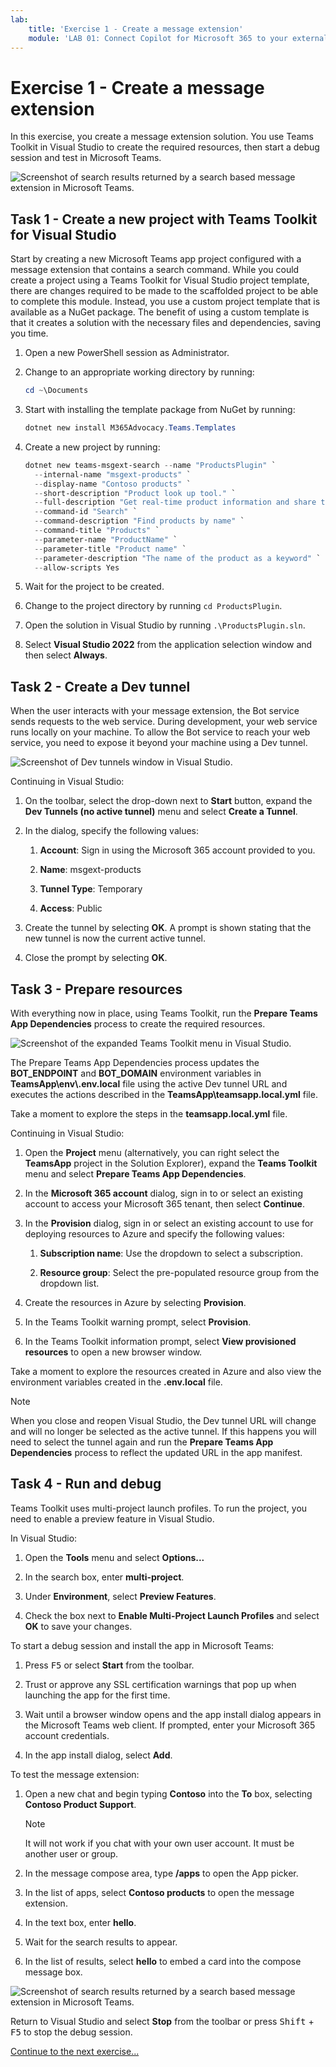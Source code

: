 ```yaml
---
lab:
    title: 'Exercise 1 - Create a message extension'
    module: 'LAB 01: Connect Copilot for Microsoft 365 to your external data in real-time with message extension plugins built with .NET and Visual Studio'
---
```


# Exercise 1 - Create a message extension

In this exercise, you create a message extension solution. You use Teams Toolkit in Visual Studio to create the required resources, then start a debug session and test in Microsoft Teams.

![Screenshot of search results returned by a search based message extension in Microsoft Teams.](../media/1-search-results.png)

## Task 1 - Create a new project with Teams Toolkit for Visual Studio

Start by creating a new Microsoft Teams app project configured with a message extension that contains a search command. While you could create a project using a Teams Toolkit for Visual Studio project template, there are changes required to be made to the scaffolded project to be able to complete this module. Instead, you use a custom project template that is available as a NuGet package. The benefit of using a custom template is that it creates a solution with the necessary files and dependencies, saving you time.

1. Open a new PowerShell session as Administrator.

1. Change to an appropriate working directory by running:

    ```Powershell
    cd ~\Documents
    ```

1. Start with installing the template package from NuGet by running:

    ```PowerShell
    dotnet new install M365Advocacy.Teams.Templates
    ```

1. Create a new project by running:

    ```PowerShell
    dotnet new teams-msgext-search --name "ProductsPlugin" `
      --internal-name "msgext-products" `
      --display-name "Contoso products" `
      --short-description "Product look up tool." `
      --full-description "Get real-time product information and share them in a conversation." `
      --command-id "Search" `
      --command-description "Find products by name" `
      --command-title "Products" `
      --parameter-name "ProductName" `
      --parameter-title "Product name" `
      --parameter-description "The name of the product as a keyword" `
      --allow-scripts Yes
    ```

1. Wait for the project to be created.

1. Change to the project directory by running `cd ProductsPlugin`.

1. Open the solution in Visual Studio by running `.\ProductsPlugin.sln`.

1. Select **Visual Studio 2022** from the application selection window and then select **Always**.

## Task 2 - Create a Dev tunnel

When the user interacts with your message extension, the Bot service sends requests to the web service. During development, your web service runs locally on your machine. To allow the Bot service to reach your web service, you need to expose it beyond your machine using a Dev tunnel.

![Screenshot of Dev tunnels window in Visual Studio.](../media/14-select-dev-tunnel.png)

Continuing in Visual Studio:

1. On the toolbar, select the drop-down next to **Start** button, expand the **Dev Tunnels (no active tunnel)** menu and select **Create a Tunnel**.

1. In the dialog, specify the following values:

    1. **Account**: Sign in using the Microsoft 365 account provided to you.

    1. **Name**: msgext-products

    1. **Tunnel Type**: Temporary

    1. **Access**: Public

1. Create the tunnel by selecting **OK**. A prompt is shown stating that the new tunnel is now the current active tunnel.

1. Close the prompt by selecting **OK**.

## Task 3 - Prepare resources

With everything now in place, using Teams Toolkit, run the **Prepare Teams App Dependencies** process to create the required resources.

![Screenshot of the expanded Teams Toolkit menu in Visual Studio.](../media/15-prepare-teams-app-dependencies.png)

The Prepare Teams App Dependencies process updates the **BOT_ENDPOINT** and **BOT_DOMAIN** environment variables in **TeamsApp\\env\\.env.local** file using the active Dev tunnel URL and executes the actions described in the **TeamsApp\\teamsapp.local.yml** file.

Take a moment to explore the steps in the **teamsapp.local.yml** file.

Continuing in Visual Studio:

1. Open the **Project** menu (alternatively, you can right select the **TeamsApp** project in the Solution Explorer), expand the **Teams Toolkit** menu and select **Prepare Teams App Dependencies**.

1. In the **Microsoft 365 account** dialog, sign in to or select an existing account to access your Microsoft 365 tenant, then select **Continue**.

1. In the **Provision** dialog, sign in or select an existing account to use for deploying resources to Azure and specify the following values:

      1. **Subscription name**: Use the dropdown to select a subscription.

      1. **Resource group**: Select the pre-populated resource group from the dropdown list.

1. Create the resources in Azure by selecting **Provision**.

1. In the Teams Toolkit warning prompt, select **Provision**.

1. In the Teams Toolkit information prompt, select **View provisioned resources** to open a new browser window.

Take a moment to explore the resources created in Azure and also view the environment variables created in the **.env.local** file.

> [!NOTE]
> When you close and reopen Visual Studio, the Dev tunnel URL will change and will no longer be selected as the active tunnel. If this happens you will need to select the tunnel again and run the **Prepare Teams App Dependencies** process to reflect the updated URL in the app manifest.

## Task 4 - Run and debug

Teams Toolkit uses multi-project launch profiles. To run the project, you need to enable a preview feature in Visual Studio.

In Visual Studio:

1. Open the **Tools** menu and select **Options...**

1. In the search box, enter **multi-project**.

1. Under **Environment**, select **Preview Features**.

1. Check the box next to **Enable Multi-Project Launch Profiles** and select **OK** to save your changes.

To start a debug session and install the app in Microsoft Teams:

1. Press <kbd>F5</kbd> or select **Start** from the toolbar.

1. Trust or approve any SSL certification warnings that pop up when launching the app for the first time.

1. Wait until a browser window opens and the app install dialog appears in the Microsoft Teams web client. If prompted, enter your Microsoft 365 account credentials.

1. In the app install dialog, select **Add**.

To test the message extension:

1. Open a new chat and begin typing **Contoso** into the **To** box, selecting **Contoso Product Support**.

    > [!NOTE]
    > It will not work if you chat with your own user account. It must be another user or group.

1. In the message compose area, type **/apps** to open the App picker.

1. In the list of apps, select **Contoso products** to open the message extension.

1. In the text box, enter **hello**.

1. Wait for the search results to appear.

1. In the list of results, select **hello** to embed a card into the compose message box.

![Screenshot of search results returned by a search based message extension in Microsoft Teams.](../media/1-search-results.png)

Return to Visual Studio and select **Stop** from the toolbar or press <kbd>Shift</kbd> + <kbd>F5</kbd> to stop the debug session.

[Continue to the next exercise...](./3-exercise-add-single-sign-on.md)